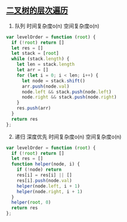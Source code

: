 ## [二叉树的层次遍历](https://leetcode-cn.com/problems/binary-tree-level-order-traversal/)

1. 队列 时间复杂度o(n) 空间复杂度o(n)
   
```js
var levelOrder = function (root) {
  if (!root) return []
  let res = []
  let stack = [root]
  while (stack.length) {
    let len = stack.length
    let arr = []
    for (let i = 0; i < len; i++) {
      let node = stack.shift()
      arr.push(node.val)
      node.left && stack.push(node.left)
      node.right && stack.push(node.right)
    }
    res.push(arr)
  }
  return res
};
```

2. 递归 深度优先 时间复杂度o(n) 空间复杂度o(n)
```js
var levelOrder = function (root) {
  if (!root) return []
  let res = []
  function helper(node, i) {
    if (!node) return
    res[i] = res[i] || []
    res[i].push(node.val)
    helper(node.left, i + 1)
    helper(node.right, i + 1)
  }
  helper(root, 0)
  return res
};
```